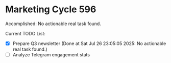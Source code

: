 # Marketing Cycle 596

Accomplished: No actionable real task found.

Current TODO List:

- [x] Prepare Q3 newsletter  (Done at Sat Jul 26 23:05:05 2025: No actionable real task found.)
- [ ] Analyze Telegram engagement stats